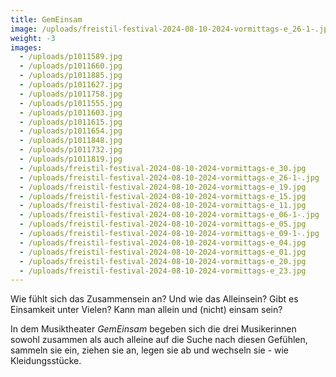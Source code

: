 ```yaml
---
title: GemEinsam
image: /uploads/freistil-festival-2024-08-10-2024-vormittags-e_26-1-.jpg
weight: -3
images:
  - /uploads/p1011589.jpg
  - /uploads/p1011660.jpg
  - /uploads/p1011885.jpg
  - /uploads/p1011627.jpg
  - /uploads/p1011758.jpg
  - /uploads/p1011555.jpg
  - /uploads/p1011603.jpg
  - /uploads/p1011615.jpg
  - /uploads/p1011654.jpg
  - /uploads/p1011848.jpg
  - /uploads/p1011732.jpg
  - /uploads/p1011819.jpg
  - /uploads/freistil-festival-2024-08-10-2024-vormittags-e_30.jpg
  - /uploads/freistil-festival-2024-08-10-2024-vormittags-e_26-1-.jpg
  - /uploads/freistil-festival-2024-08-10-2024-vormittags-e_19.jpg
  - /uploads/freistil-festival-2024-08-10-2024-vormittags-e_15.jpg
  - /uploads/freistil-festival-2024-08-10-2024-vormittags-e_11.jpg
  - /uploads/freistil-festival-2024-08-10-2024-vormittags-e_06-1-.jpg
  - /uploads/freistil-festival-2024-08-10-2024-vormittags-e_05.jpg
  - /uploads/freistil-festival-2024-08-10-2024-vormittags-e_09-1-.jpg
  - /uploads/freistil-festival-2024-08-10-2024-vormittags-e_04.jpg
  - /uploads/freistil-festival-2024-08-10-2024-vormittags-e_01.jpg
  - /uploads/freistil-festival-2024-08-10-2024-vormittags-e_20.jpg
  - /uploads/freistil-festival-2024-08-10-2024-vormittags-e_23.jpg
---
```

Wie fühlt sich das Zusammensein an? Und wie das Alleinsein? Gibt es Einsamkeit unter Vielen? Kann man allein und (nicht) einsam sein?

In dem Musiktheater _GemEinsam_ begeben sich die drei Musikerinnen sowohl zusammen als auch alleine auf die Suche nach diesen Gefühlen, sammeln sie ein, ziehen sie an, legen sie ab und wechseln sie - wie Kleidungsstücke.
